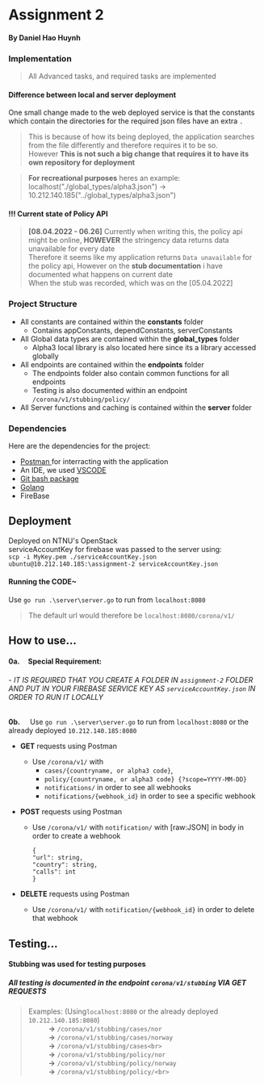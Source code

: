 # Assignment 2
#### By Daniel Hao Huynh

### Implementation
> All Advanced tasks, and required tasks are implemented
#### Difference between local and server deployment
One small change made to the web deployed service is that the constants which contain the directories for the required json files have an extra `.`<br>
> This is because of how its being deployed, the application searches from the file differently and therefore requires it to be so.<br>
However **This is not such a big change that requires it to have its own repository for deployment**

> **For recreational purposes** heres an example: localhost("./global_types/alpha3.json") -> 10.212.140.185("../global_types/alpha3.json")<br>

#### **!!!** Current state of Policy API
> **[08.04.2022 - 06.26]** Currently when writing this, the policy api might be online, **HOWEVER** the stringency data returns data unavailable for every date<br>
Therefore it seems like my application returns `Data unavailable` for the policy api, However on the **stub documentation** i have documented what happens on current date<br>
When the stub was recorded, which was on the [05.04.2022]

### Project Structure
-   All constants are contained within the **constants** folder<br>
    - Contains appConstants, dependConstants, serverConstants
-   All Global data types are contained within the **global_types** folder <br>
    - Alpha3 local library is also located here since its a library accessed globally<br>
-   All endpoints are contained within the **endpoints** folder<br>
    - The endpoints folder also contain common functions for all endpoints<br>
    - Testing is also documented within an endpoint `/corona/v1/stubbing/policy/`
-   All Server functions and caching is contained within the **server** folder <br>





### Dependencies 
Here are the dependencies for the project:
- <a href = https://www.postman.com/downloads/> Postman </a> for interracting with the application
- An IDE, we used <a href = https://code.visualstudio.com/download> VSCODE </a>
- <a href = https://git-scm.com/downloads> Git bash package</a>
- <a href = https://go.dev/dl/> Golang </a>
- FireBase

## Deployment
Deployed on NTNU's OpenStack<br>
serviceAccountKey for firebase was passed to the server using: <br> `scp -i MyKey.pem ./serviceAccountKey.json ubuntu@10.212.140.185:\assignment-2
serviceAccountKey.json ` 

#### Running the CODE~
Use `go run .\server\server.go` to run from `localhost:8080` 
> The default url would therefore be `localhost:8080/corona/v1/` 


## How to use...

#### **0a.**&nbsp;&nbsp;&nbsp;&nbsp;&nbsp;Special Requirement:
###### -    IT IS REQUIRED THAT YOU CREATE A FOLDER IN `assignment-2` FOLDER AND PUT IN YOUR FIREBASE SERVICE KEY AS `serviceAccountKey.json` IN ORDER TO RUN IT LOCALLY<br>

**0b.**&nbsp;&nbsp;&nbsp;&nbsp;&nbsp;Use `go run .\server\server.go` to run from `localhost:8080` or the already deployed `10.212.140.185:8080` <br>
-   **GET** requests using Postman <br>
    -   Use `/corona/v1/` with 
        -   `cases/{countryname, or alpha3 code}`, 
        -   `policy/{countryname, or alpha3 code} {?scope=YYYY-MM-DD}`
        -   `notifications/` in order to see all webhooks
        -   `notifications/{webhook_id}` in order to see a specific webhook
        
-   **POST** requests using Postman <br>
    -   Use `/corona/v1/` with `notification/` with [raw:JSON] in body in order to create a webhook<br>

            {
            "url": string,
            "country": string,
            "calls": int
            }
-   **DELETE** requests using Postman <br>
    -   Use `/corona/v1/` with `notification/{webhook_id}` in order to delete that webhook <br>


## Testing...
#### Stubbing was used for testing purposes
##### All testing is documented in the endpoint `corona/v1/stubbing` VIA **GET** REQUESTS
> Examples: (Using`localhost:8080` or the already deployed `10.212.140.185:8080`)<br>
&nbsp;&nbsp;&nbsp;&nbsp;&nbsp;&nbsp;&nbsp;&nbsp;&nbsp;&nbsp;**->** `/corona/v1/stubbing/cases/nor`  <br>
&nbsp;&nbsp;&nbsp;&nbsp;&nbsp;&nbsp;&nbsp;&nbsp;&nbsp;&nbsp;**->** `/corona/v1/stubbing/cases/norway` <br>
&nbsp;&nbsp;&nbsp;&nbsp;&nbsp;&nbsp;&nbsp;&nbsp;&nbsp;&nbsp;**->**  `/corona/v1/stubbing/cases<br>`<br>
&nbsp;&nbsp;&nbsp;&nbsp;&nbsp;&nbsp;&nbsp;&nbsp;&nbsp;&nbsp;**->** `/corona/v1/stubbing/policy/nor`<br>
&nbsp;&nbsp;&nbsp;&nbsp;&nbsp;&nbsp;&nbsp;&nbsp;&nbsp;&nbsp;**->**  `/corona/v1/stubbing/policy/norway`<br>
&nbsp;&nbsp;&nbsp;&nbsp;&nbsp;&nbsp;&nbsp;&nbsp;&nbsp;&nbsp;**->**   `/corona/v1/stubbing/policy/<br>`



